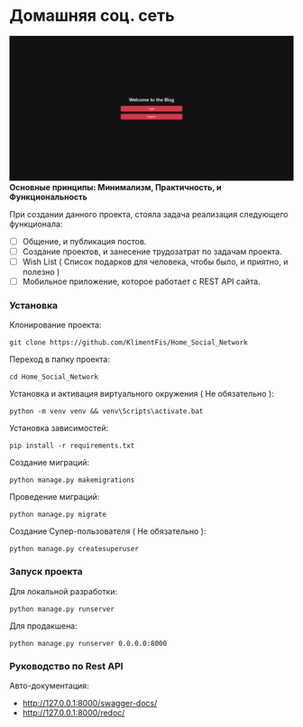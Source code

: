 # Домашняя соц. сеть

![](img.png)
__Основные принципы: Минимализм, Практичность, и Функциональность__

При создании данного проекта, стояла задача реализация следующего функционала:
- [ ] Общение, и публикация постов.
- [ ] Создание проектов, и занесение трудозатрат по задачам проекта.
- [ ] Wish List ( Список подарков для человека, чтобы было, и приятно, и полезно )
- [ ] Мобильное приложение, которое работает с REST API сайта.

### Установка
Клонирование проекта:
```shell
git clone https://github.com/KlimentFis/Home_Social_Network
```

Переход в папку проекта:
```shell
cd Home_Social_Network
```

Установка и активация виртуального окружения ( Не обязательно ):
```shell
python -m venv venv && venv\Scripts\activate.bat
```

Установка зависимостей:
```shell
pip install -r requirements.txt
```

Создание миграций:
```shell
python manage.py makemigrations
```

Проведение миграций:
```shell
python manage.py migrate
```

Создание Супер-пользователя ( Не обязательно ):
```shell
python manage.py createsuperuser
```

### Запуск проекта
Для локальной разработки:
```shell
python manage.py runserver
```
Для продакшена:
```shell
python manage.py runserver 0.0.0.0:8000
```

### Руководство по Rest API
Авто-документация:
- http://127.0.0.1:8000/swagger-docs/
- http://127.0.0.1:8000/redoc/